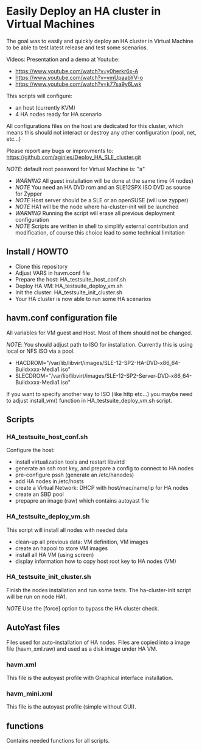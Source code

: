 # Easily Deploy an HA cluster in Virtual Machines

The goal was to easily and quickly deploy an HA cluster in Virtual
Machine to be able to test latest release and test some scenarios.

Videos: Presentation and a demo at Youtube:
* https://www.youtube.com/watch?v=y0herkr6x-A
* https://www.youtube.com/watch?v=vmUpaabYV-o
* https://www.youtube.com/watch?v=k77sa9y6Lwk

This scripts will configure:
* an host (currently KVM)
* 4 HA nodes ready for HA scenario

All configurations files on the host are dedicated for this cluster, which means
this should not interact or destroy any other configuration (pool, net, etc...)

Please report any bugs or improvments to:
https://github.com/aginies/Deploy_HA_SLE_cluster.git

*NOTE*: default root password for Virtual Machine is: "a"

* *WARNING* All guest installation will be done at the same time (4 nodes)
* *NOTE* You need an HA DVD rom and an SLE12SPX ISO DVD as source for Zypper
* *NOTE* Host server should be a SLE or an openSUSE (will use zypper)
* *NOTE* HA1 will be the node where ha-cluster-init will be launched
* *WARNING* Running the script will erase all previous deployment configuration
* *NOTE* Scripts are written in shell to simplify external contribution and modification, of course this choice lead to some technical limitation

## Install / HOWTO

* Clone this repository
* Adjust VARS in havm.conf file
* Prepare the host: HA_testsuite_host_conf.sh
* Deploy HA VM: HA_testsuite_deploy_vm.sh
* Init the cluster: HA_testsuite_init_cluster.sh
* Your HA cluster is now able to run some HA scenarios

## havm.conf configuration file
All variables for VM guest and Host. Most of them should not be changed.

*NOTE*:
You should adjust path to ISO for installation. Currently this is using local or NFS ISO via a pool.
* HACDROM="/var/lib/libvirt/images/SLE-12-SP2-HA-DVD-x86_64-Buildxxxx-Media1.iso"
* SLECDROM="/var/lib/libvirt/images/SLE-12-SP2-Server-DVD-x86_64-Buildxxxx-Media1.iso"

If you want to specify another way to ISO (like http etc...) you maybe need to adjust
install_vm() function in HA_testsuite_deploy_vm.sh script.

## Scripts

### HA_testsuite_host_conf.sh
Configure the host:
* install virtualization tools and restart libvirtd
* generate an ssh root key, and prepare a config to connect to HA nodes
* pre-configure pssh (generate an /etc/hanodes)
* add HA nodes in /etc/hosts
* create a Virtual Network: DHCP with host/mac/name/ip for HA nodes
* create an SBD pool
* prepapre an image (raw) which contains autoyast file

### HA_testsuite_deploy_vm.sh
This script will install all nodes with needed data
* clean-up all previous data: VM definition, VM images
* create an hapool to store VM images
* install all HA VM (using screen)
* display information how to copy host root key to HA nodes (VM)

### HA_testsuite_init_cluster.sh
Finish the nodes installation and run some tests.
The ha-cluster-init script will be run on node HA1.

*NOTE* Use the [force] option to bypass the HA cluster check.


## AutoYast files

Files used for auto-installation of HA nodes. Files are copied into
a image file (havm_xml.raw) and used as a disk image under HA VM.

### havm.xml
This file is the autoyast profile with Graphical interface installation.

### havm_mini.xml
This file is the autoyast profile (simple without GUI).

## functions
Contains needed functions for all scripts.
